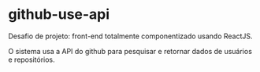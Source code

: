 # github-use-api
Desafio de projeto: front-end totalmente componentizado usando ReactJS.

O sistema usa a API do github para pesquisar e retornar dados de usuários e repositórios. 
